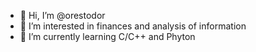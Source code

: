 - 👋 Hi, I’m @orestodor
- 👀 I’m interested in finances and analysis of information
- 🌱 I’m currently learning C/C++ and Phyton
